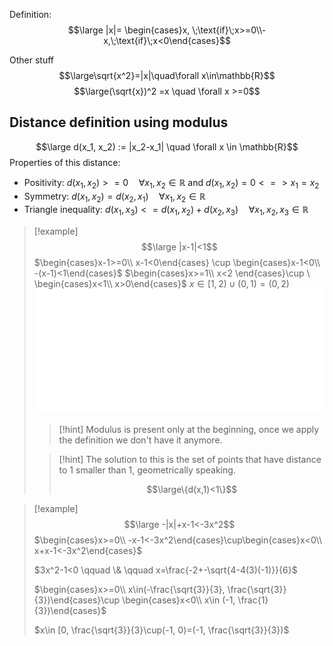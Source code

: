 Definition:
$$\large |x|= \begin{cases}x, \;\text{if}\;x>=0\\-x,\;\text{if}\;x<0\end{cases}$$

Other stuff
$$\large\sqrt{x^2}=|x|\quad\forall x\in\mathbb{R}$$
$$\large(\sqrt{x})^2 =x \quad \forall x >=0$$

## Distance definition using modulus

$$\large d(x_1, x_2) := |x_2-x_1| \quad \forall x \in \mathbb{R}$$
Properties of this distance:
- Positivity: $d(x_1, x_2)>=0 \quad \forall x_1, x_2 \in \mathbb{R}$ and $d(x_1, x_2) = 0 <=> x_1=x_2$
- Symmetry: $d(x_1, x_2)=d(x_2, x_1) \quad \forall x_1, x_2 \in \mathbb{R}$
- Triangle inequality: $d(x_1, x_3) <= d(x_1, x_2) + d(x_2, x_3) \quad \forall x_1,x_2,x_3 \in \mathbb{R}$


> [!example]
> $$\large |x-1|<1$$
> $\begin{cases}x-1>=0\\ x-1<0\end{cases} \cup \begin{cases}x-1<0\\ -(x-1)<1\end{cases}$
> $\begin{cases}x>=1\\ x<2 \end{cases}\cup \ \begin{cases}x<1\\ x>0\end{cases}$
> $x\in [1, 2) \cup (0, 1)=(0,2)$
> ![](../z_images/Pasted%20image%2020241009093343.png)
> 
> > [!hint]
> > Modulus is present only at the beginning, once we apply the definition we don't have it anymore.
> 
> > [!hint]
> > The solution to this is the set of points that have distance to 1 smaller than 1, geometrically speaking.
> > 
> > $$\large\{d(x,1)<1\}$$

> [!example]
> $$\large -|x|+x-1<-3x^2$$
> $\begin{cases}x>=0\\ -x-1<-3x^2\end{cases}\cup\begin{cases}x<0\\ x+x-1<-3x^2\end{cases}$
> 
> $3x^2-1<0 \qquad \& \qquad x=\frac{-2+-\sqrt{4-4(3)(-1)}}{6}$
> 
> $\begin{cases}x>=0\\ x\in(-\frac{\sqrt{3}}{3}, \frac{\sqrt{3}}{3})\end{cases}\cup \begin{cases}x<0\\ x\in (-1, \frac{1}{3})\end{cases}$
> 
> $x\in [0, \frac{\sqrt{3}}{3}\cup(-1, 0)=(-1, \frac{\sqrt{3}}{3})$
